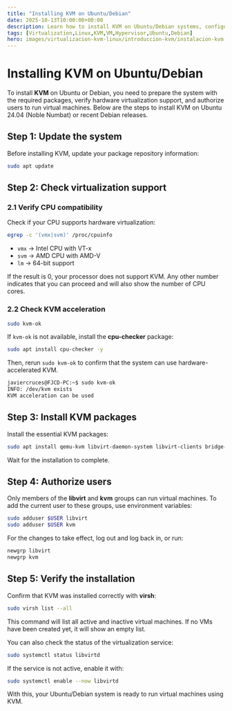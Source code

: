 ```yaml
---
title: "Installing KVM on Ubuntu/Debian"
date: 2025-10-13T10:00:00+00:00
description: Learn how to install KVM on Ubuntu/Debian systems, configure users, and verify that the installation is correct.
tags: [Virtualization,Linux,KVM,VM,Hypervisor,Ubuntu,Debian]
hero: images/virtualizacion-kvm-linux/introduccion-kvm/instalacion-kvm.jpg
---
```


# Installing KVM on Ubuntu/Debian

To install **KVM** on Ubuntu or Debian, you need to prepare the system with the required packages, verify hardware virtualization support, and authorize users to run virtual machines. Below are the steps to install KVM on Ubuntu 24.04 (Noble Numbat) or recent Debian releases.

## Step 1: Update the system

Before installing KVM, update your package repository information:

```bash
sudo apt update
```

## Step 2: Check virtualization support

### 2.1 Verify CPU compatibility

Check if your CPU supports hardware virtualization:

```bash
egrep -c '(vmx|svm)' /proc/cpuinfo
```

* `vmx` → Intel CPU with VT-x
* `svm` → AMD CPU with AMD-V
* `lm` → 64-bit support

If the result is 0, your processor does not support KVM. Any other number indicates that you can proceed and will also show the number of CPU cores.

### 2.2 Check KVM acceleration

```bash
sudo kvm-ok
```

If `kvm-ok` is not available, install the **cpu-checker** package:

```bash
sudo apt install cpu-checker -y
```

Then, rerun `sudo kvm-ok` to confirm that the system can use hardware-accelerated KVM.

```bash
javiercruces@FJCD-PC:~$ sudo kvm-ok
INFO: /dev/kvm exists
KVM acceleration can be used
```

## Step 3: Install KVM packages

Install the essential KVM packages:

```bash
sudo apt install qemu-kvm libvirt-daemon-system libvirt-clients bridge-utils libosinfo-bin virt-install virt-manager virt-viewer libguestfs-tools -y
```

Wait for the installation to complete.

## Step 4: Authorize users

Only members of the **libvirt** and **kvm** groups can run virtual machines. To add the current user to these groups, use environment variables:

```bash
sudo adduser $USER libvirt
sudo adduser $USER kvm
```

For the changes to take effect, log out and log back in, or run:

```bash
newgrp libvirt
newgrp kvm
```

## Step 5: Verify the installation

Confirm that KVM was installed correctly with **virsh**:

```bash
sudo virsh list --all
```

This command will list all active and inactive virtual machines. If no VMs have been created yet, it will show an empty list.

You can also check the status of the virtualization service:

```bash
sudo systemctl status libvirtd
```

If the service is not active, enable it with:

```bash
sudo systemctl enable --now libvirtd
```

With this, your Ubuntu/Debian system is ready to run virtual machines using KVM.